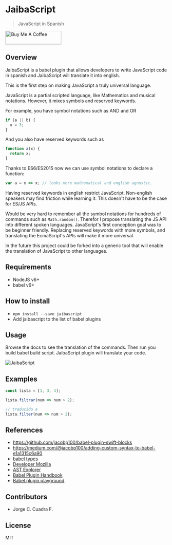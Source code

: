 # JaibaScript

> JavaScript in Spanish

<a href="https://www.buymeacoffee.com/turbo" target="_blank"><img src="https://www.buymeacoffee.com/assets/img/custom_images/orange_img.png" alt="Buy Me A Coffee" style="height: 41px !important;width: 174px !important;box-shadow: 0px 3px 2px 0px rgba(190, 190, 190, 0.5) !important;-webkit-box-shadow: 0px 3px 2px 0px rgba(190, 190, 190, 0.5) !important;" ></a>

## Overview

JaibaScript is a babel plugin that allows developers to write
JavaScript code in spanish and
JaibaScript will translate it into english.

This is the first step on making JavaScript a truly universal language.

JavaScript is a partial scripted language,
like Mathematics and musical notations.
However, it mixes symbols and reserved keywords.

For example, you have symbol notations such as AND and OR

```js
if (a || b) {
  x = 3;
}
```

And you also have reserved keywords such as

```js
function a(x) {
  return x;
}
```

Thanks to ES6/ES2015 now we can use symbol notations to declare a function:

```js
var a = x => x; // looks more mathematical and english agnostic.
```

Having reserved keywords in english restrict JavaScript.
Non-english speakers may find friction while learning it.
This doesn't have to be the case for ES/JS APIs.

Would be very hard to remember all the symbol notations for
hundreds of commands such as `Math.random()`. Therefor I propose
translating the JS API into different spoken languages.
JavaScript's first conception goal was to be beginner friendly.
Replacing reserved keywords with more symbols, and translating
the EcmaScript's APIs will make it more universal.

In the future this project could be forked into a generic tool
that will enable the translation of JavaScript to other languages.

## Requirements

* NodeJS v6+
* babel v6+

## How to install

* `npm install --save jaibascript`
* Add jaibascript to the list of babel plugins

## Usage

Browse the docs to see the translation of the commands. Then run you build babel build script.
JaibaScript plugin will translate your code.

![JaibaScript](./docs/jaibascript.gif)

## Examples

```js
const lista = [1, 3, 4];

lista.filtrar(num => num > 2);

// traducido a
lista.filter(num => num > 2);
```

## References

* https://github.com/jacobp100/babel-plugin-swift-blocks
* https://medium.com/@jacobp100/adding-custom-syntax-to-babel-e1a1315c6a90
* [babel types](https://github.com/babel/babel/blob/master/packages/babel-types/src/definitions/core.js)
* [Developer Mozilla](https://developer.mozilla.org)
* [AST Explorer](http://astexplorer.net/)
* [Babel Plugin Handbook](https://github.com/thejameskyle/babel-handbook/blob/master/translations/en/plugin-handbook.md#toc-babel-types)
* [Babel plugin playground](http://www.mattzeunert.com/babel-plugin-playground/)

## Contributors

* Jorge C. Cuadra F.

## License

MIT
